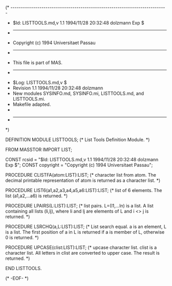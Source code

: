 (* ----------------------------------------------------------------------------
 * $Id: LISTTOOLS.md,v 1.1 1994/11/28 20:32:48 dolzmann Exp $
 * ----------------------------------------------------------------------------
 * Copyright (c) 1994 Universitaet Passau
 * ----------------------------------------------------------------------------
 * This file is part of MAS.
 * ----------------------------------------------------------------------------
 * $Log: LISTTOOLS.md,v $
 * Revision 1.1  1994/11/28  20:32:48  dolzmann
 * New modules SYSINFO.md, SYSINFO.mi, LISTTOOLS.md, and LISTTOOLS.mi.
 * Makefile adapted.
 *
 * ----------------------------------------------------------------------------
 *)

DEFINITION MODULE LISTTOOLS;
(* List Tools Definition Module. *)

FROM MASSTOR	IMPORT	LIST;

CONST rcsid = "$Id: LISTTOOLS.md,v 1.1 1994/11/28 20:32:48 dolzmann Exp $";
CONST copyright = "Copyright (c) 1994 Universitaet Passau";


PROCEDURE CLISTFA(atom:LIST):LIST;
(* character list from atom. 
The decimal printable representation of atom is returned as a character 
list. *)

PROCEDURE LIST6(a1,a2,a3,a4,a5,a6:LIST):LIST;
(* list of 6 elements. The list (a1,a2,...a6) is returned. *)

PROCEDURE LPAIRS(L:LIST):LIST;
(* list pairs. L=(l1,...ln) is a list. A list containing all lists (li,lj),
where li and lj are elements of L and i <> j is returned. *)

PROCEDURE LSRCHQ(a,L:LIST):LIST;
(* List search equal. 
a is an element, 
L is a list.
The first position of a in L is returned if a is member of L, 
otherwise 0 is returned. *)

PROCEDURE UPCASE(clist:LIST):LIST;
(* upcase character list. 
clist is a character list. All letters in clist are converted to upper case. 
The result is returned. *)


END LISTTOOLS.

(* -EOF- *)

